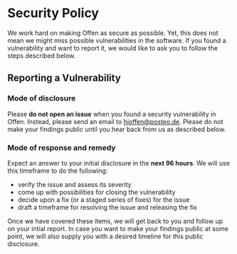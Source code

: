 <!--
Copyright 2020-2021 - Offen Authors <hioffen@posteo.de>
SPDX-License-Identifier: Apache-2.0
-->

# Security Policy

We work hard on making Offen as secure as possible. Yet, this does
not mean we might miss possible vulnerabilities in the software. If you found a
vulnerability and want to report it, we would like to ask you to follow the steps described below.

## Reporting a Vulnerability

### Mode of disclosure

Please **do not open an issue** when you found a security vulnerability in
Offen. Instead, please send an email to <hioffen@posteo.de>. Please do not make
your findings public until you hear back from us as described below.

### Mode of response and remedy

Expect an answer to your initial disclosure in the **next 96 hours**. We will
use this timeframe to do the following:

- verify the issue and assess its severity
- come up with possibilities for closing the vulnerability
- decide upon a fix (or a staged series of fixes) for the issue
- draft a timeframe for resolving the issue and releasing the fix

Once we have covered these items, we will get back to you and follow up on your
intial report. In case you want to make your findings public at some point, we
will also supply you with a desired timeline for this public disclosure.
